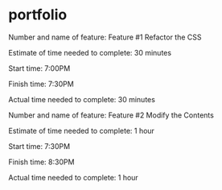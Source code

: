 # portfolio

Number and name of feature: Feature #1 Refactor the CSS

Estimate of time needed to complete: 30 minutes

Start time: 7:00PM

Finish time: 7:30PM

Actual time needed to complete: 30 minutes



Number and name of feature: Feature #2 Modify the Contents

Estimate of time needed to complete: 1 hour

Start time: 7:30PM

Finish time: 8:30PM

Actual time needed to complete: 1 hour